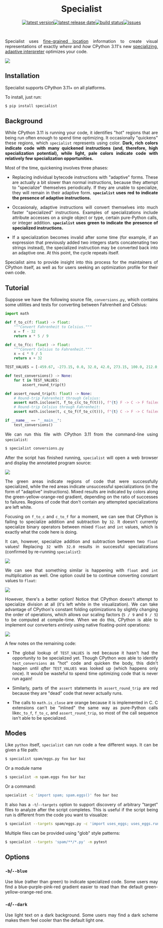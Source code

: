 <div align=center>


Specialist
==========

[![latest version](https://img.shields.io/github/release-pre/brandtbucher/specialist.svg?style=for-the-badge&label=latest)![latest release date](https://img.shields.io/github/release-date-pre/brandtbucher/specialist.svg?style=for-the-badge&label=released)](https://github.com/brandtbucher/specialist/releases)[![build status](https://img.shields.io/github/workflow/status/brandtbucher/specialist/CI/master.svg?style=for-the-badge)](https://github.com/brandtbucher/specialist/actions)[![issues](https://img.shields.io/github/issues-raw/brandtbucher/specialist.svg?label=issues&style=for-the-badge)](https://github.com/brandtbucher/specialist/issues)

<br>

</div>

<div align=justify>

Specialist uses [fine-grained location](https://peps.python.org/pep-0657/)
information to create visual representations of exactly *where* and *how* CPython
3.11's new
[specializing, adaptive interpreter](https://peps.python.org/pep-0659/)
optimizes your code.

![](https://raw.githubusercontent.com/brandtbucher/specialist/main/examples/output-0.png)


Installation
------------

Specialist supports CPython 3.11+ on all platforms.

To install, just run:

```sh
$ pip install specialist
```


Background
----------

While CPython 3.11 is running your code, it identifies "hot" regions that are
being run often enough to spend time optimizing. It occasionally "quickens"
these regions, which `specialist` represents using color. **Dark, rich colors
indicate code with many quickened instructions (and, therefore, high
specialization potential), while light, pale colors indicate code with
relatively few specialization opportunities.**

Most of the time, quickening involves three phases:

- Replacing individual bytecode instructions with "adaptive" forms. These are
actually a bit slower than normal instructions, because they attempt to
"specialize" themselves periodically. If they are unable to specialize, they
will remain in their adaptive form. **`specialist` uses red to indicate the
presence of adaptive instructions.**

- Occasionaly, adaptive instructions will convert themselves into much faster
"specialized" instructions. Examples of specializations include attribute
accesses on a single object or type, certain pure-Python calls, or integer
addition. **`specialist` uses green to indicate the presence of specialized
instructions.**

- If a specialization becomes invalid after some time (for example, if an
expression that previously added two integers starts concatenating two strings
instead), the specialized instruction may be converted back into an adaptive
one. At this point, the cycle repeats itself.

Specialist aims to provide insight into this process for the maintainers of
CPython itself, as well as for users seeking an optimization profile for their
own code.


Tutorial
--------

Suppose we have the following source file, `conversions.py`, which contains some
utilities and tests for converting between Fahrenheit and Celsius:

```py
import math

def f_to_c(f: float) -> float:
    """Convert Fahrenheit to Celsius."""
    x = f - 32
    return x * 5 / 9

def c_to_f(c: float) -> float:
    """Convert Celsius to Fahrenheit."""
    x = c * 9 / 5
    return x + 32

TEST_VALUES = [-459.67, -273.15, 0.0, 32.0, 42.0, 273.15, 100.0, 212.0, 373.15]

def test_conversions() -> None:
    for t in TEST_VALUES:
        assert_round_trip(t)

def assert_round_trip(t: float) -> None:
    # Round-trip Fahrenheit through Celsius:
    assert math.isclose(t, f_to_c(c_to_f(t))), f"{t} F -> C -> F failed!"
    # Round-trip Celsius through Fahrenheit:
    assert math.isclose(t, c_to_f(f_to_c(t))), f"{t} C -> F -> C failed!"

if __name__ == "__main__":
    test_conversions()
```

We can run this file with CPython 3.11 from the command-line using `specialist`:

```sh
$ specialist conversions.py
```

After the script has finished running, `specialist` will open a web browser and
display the annotated program source:

![](https://raw.githubusercontent.com/brandtbucher/specialist/main/examples/output-1.png)

The green areas indicate regions of code that were successfully specialized,
while the red areas indicate unsuccessful specializations (in the form of
"adaptive" instructions). Mixed results are indicated by colors along the
green-yellow-orange-red gradient, depending on the ratio of successes to
failures. Regions of code that don't contain any attempted specializations are
left white.

Focusing on `f_to_c` and `c_to_f` for a moment, we can see that CPython is
failing to specialize addition and subtraction by `32`. It doesn't currently
specialize binary operators between mixed `float` and `int` values, which is
exactly what the code here is doing.

It can, however, specialize addition and subtraction between two `float` values!
Replacing `32` with `32.0` results in successful specializations (confirmed by
re-running `specialist`):

![](https://raw.githubusercontent.com/brandtbucher/specialist/main/examples/output-2.png)

We can see that something similar is happening with `float` and `int`
multiplication as well. One option could be to continue converting constant
values to `float`:

![](https://raw.githubusercontent.com/brandtbucher/specialist/main/examples/output-3.png)

However, there's a better option! Notice that CPython doesn't attempt to
specialize division at all (it's left white in the visualization). We can take
advantage of CPython's constant folding optimizations by slightly changing the
order of operations, which allows our scaling factors (`5 / 9` and `9 / 5`) to
be computed at compile-time. When we do this, CPython is able to implement our
converters *entirely* using native floating-point operations:

![](https://raw.githubusercontent.com/brandtbucher/specialist/main/examples/output-4.png)

A few notes on the remaining code:

- The global lookup of `TEST_VALUES` is red because it hasn't had the
opportunity to be specialized yet. Though CPython *was* able to identify
`test_conversions` as "hot" code and quicken the body, this didn't happen until
*after* `TEST_VALUES` was looked up (which happens only once). It would be
wasteful to spend time optimizing code that is never run again!

- Similarly, parts of the `assert` statements in `assert_round_trip` are red
because they are "dead" code that never actually runs.

- The calls to `math.is_close` are orange because it is implemented in C.
C extensions can't be "inlined" the same way as pure-Python calls like`c_to_f`,
`f_to_c`, and `assert_round_trip`, so most of the call sequence isn't able to be
specialized.


Modes
-----

Like `python` itself, `specialist` can run code a few different ways. It can be
given a file path:

```sh
$ specialist spam/eggs.py foo bar baz
```

Or a module name

```sh
$ specialist -m spam.eggs foo bar baz
```

Or a command:

```sh
specialist -c 'import spam; spam.eggs()' foo bar baz
```

It also has a `-t`/`--targets` option to support discovery of arbitrary "target"
files to analyze after the script completes. This is useful if the script being
run is different from the code you want to visualize:

```sh
$ specialist --targets spam/eggs.py -c 'import uses_eggs; uses_eggs.run()'
```

Multiple files can be provided using "glob" style patterns:

```sh
$ specialist --targets 'spam/**/*.py' -m pytest
```


Options
-------

### `-b`/`--blue`

Use blue (rather than green) to indicate specialized code. Some users may find
a blue-purple-pink-red gradient easier to read than the default
green-yellow-orange-red one.

### `-d`/`--dark`

Use light text on a dark background. Some users may find a dark scheme makes
them feel cooler than the default light one.

</div>